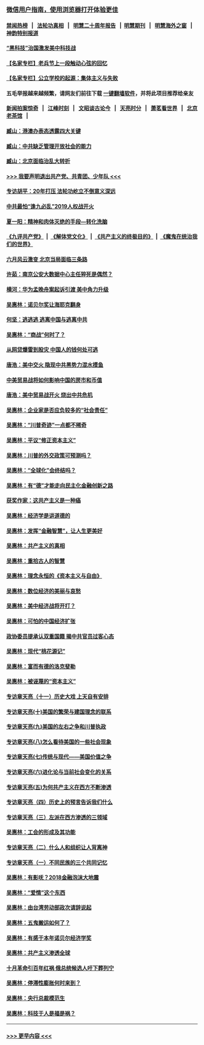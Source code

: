 ### [微信用户指南，使用浏览器打开体验更佳](https://github.com/gfw-breaker/banned-news1/blob/master/indexes/wechat-guide.md?t=0)
#### [禁闻热榜](热点新闻.md?t=0)  &nbsp;&nbsp;|&nbsp;&nbsp; [法轮功真相](https://github.com/gfw-breaker/truth/blob/master/README.md?t=0) &nbsp;&nbsp;|&nbsp;&nbsp; [明慧二十周年报告](https://github.com/gfw-breaker/mh-reports/blob/master/README.md?t=0) &nbsp;&nbsp;|&nbsp;&nbsp;[明慧期刊](https://github.com/gfw-breaker/mh-qikan) &nbsp;&nbsp;|&nbsp;&nbsp; [明慧海外之窗](https://github.com/gfw-breaker/mh-news/blob/master/README.md?t=0) &nbsp;&nbsp;|&nbsp;&nbsp; [神韵特别报道](https://github.com/gfw-breaker/mh-news/blob/master/shenyun.md?t=0)
#### [“黑科技”治国激发美中科技战](../pages/nsc423/n11638056.md?t=02090622) 
#### [【名家专栏】老兵节上一段触动心弦的回忆](../pages/nsc423/n11646016.md?t=02090622) 
#### [【名家专栏】公立学校的起源：集体主义与失败](../pages/nsc423/n11601833.md?t=02090622) 
#### 五毛举报越来越频繁，请网友们前往下载 [一键翻墙软件](https://github.com/gfw-breaker/ssr-accounts)，并将此项目推荐给亲友
#### [新闻拍案惊奇](https://github.com/gfw-breaker/banned-news1/blob/master/pages/link4.md) &nbsp;&nbsp;|&nbsp;&nbsp; [江峰时刻](https://github.com/gfw-breaker/banned-news1/blob/master/pages/link4.md) &nbsp;&nbsp;|&nbsp;&nbsp; [文昭谈古论今](https://github.com/gfw-breaker/banned-news1/blob/master/pages/link4.md) &nbsp;&nbsp;|&nbsp;&nbsp; [天亮时分](https://github.com/gfw-breaker/banned-news1/blob/master/pages/link4.md) &nbsp;&nbsp;|&nbsp;&nbsp; [萧茗看世界](https://github.com/gfw-breaker/banned-news1/blob/master/pages/link4.md) &nbsp;&nbsp;|&nbsp;&nbsp; [北京老茶馆](https://github.com/gfw-breaker/banned-news1/blob/master/pages/link4.md) &nbsp;&nbsp;|&nbsp;&nbsp; 
#### [臧山：港澳办表态透露四大关键](../pages/nsc423/n11421628.md?t=02090622) 
#### [臧山：中共缺乏管理开放社会的能力](../pages/nsc423/n11407457.md?t=02090622) 
#### [臧山：北京面临治乱大转折](../pages/nsc423/n11406895.md?t=02090622) 
#### [>>> 我要声明退出共产党、共青团、少年队 <<<](https://github.com/begood0513/goodnews/blob/master/quit/letter.md) 
#### [专访胡平：20年打压 法轮功屹立不倒意义深远](../pages/nsc423/n11398800.md?t=02090622) 
#### [中共最怕“逢九必乱”2019人权战开火](../pages/nsc423/n11385248.md?t=02090622) 
#### [夏一阳：精神和肉体灭绝的手段—转化洗脑](../pages/nsc423/n11368250.md?t=02090622) 
#### [《九评共产党》](https://github.com/begood0513/9ping.md/blob/master/README.md) &nbsp;|&nbsp; [《解体党文化》](../../../../jtdwh.md/blob/master/README.md)  &nbsp;|&nbsp; [《共产主义的终极目的》](../../../../gczydzjmd.md/blob/master/README.md) &nbsp;|&nbsp; [《魔鬼在统治我们的世界》](../../../../mgztzwmdsj.md/blob/master/README.md) 
#### [六月风云激变 北京当局面临三条路](../pages/nsc423/n11313668.md?t=02090622) 
#### [许茹：南京公安大数据中心主任猝死是偶然？](../pages/nsc423/n11064744.md?t=02090622) 
#### [横河：华为孟晚舟案起诉引渡 美中角力升级](../pages/nsc423/n11027230.md?t=02090622) 
#### [吴惠林：诺贝尔奖让海耶克翻身](../pages/nsc423/n10890049.md?t=02090622) 
#### [何坚：逃逃逃 逃离中国与逃离中共](../pages/nsc423/n10592891.md?t=02090622) 
#### [吴惠林：“商战”何时了？](../pages/nsc423/n10573558.md?t=02090622) 
#### [从网贷爆雷到股灾 中国人的钱何处可逃](../pages/nsc423/n10572800.md?t=02090622) 
#### [唐浩：美中交火 隐现中共黑势力混水摸鱼](../pages/nsc423/n10544040.md?t=02090622) 
#### [中美贸易战将如何影响中国的房市和币值](../pages/nsc423/n10543697.md?t=02090622) 
#### [唐浩：美中贸易战开火 烧出中共危机](../pages/nsc423/n10540126.md?t=02090622) 
#### [吴惠林：企业家是否应负较多的“社会责任”](../pages/nsc423/n10535022.md?t=02090622) 
#### [吴惠林：“川普奇迹”一点都不稀奇](../pages/nsc423/n10512808.md?t=02090622) 
#### [吴惠林：平议“修正资本主义”](../pages/nsc423/n10495724.md?t=02090622) 
#### [吴惠林：川普的外交政策可预测吗？](../pages/nsc423/n10462387.md?t=02090622) 
#### [吴惠林：“全球化”会终结吗？](../pages/nsc423/n10452838.md?t=02090622) 
#### [吴惠林：有“德”才能走向民主化金融创新之路](../pages/nsc423/n10432292.md?t=02090622) 
#### [获奖作家：这共产主义是一种癌](../pages/nsc423/n10431541.md?t=02090622) 
#### [吴惠林：经济学是讲道德的](../pages/nsc423/n10398014.md?t=02090622) 
#### [吴惠林：发挥“金融智慧”，让人生更美好](../pages/nsc423/n10375019.md?t=02090622) 
#### [吴惠林：共产主义的真相](../pages/nsc423/n10351394.md?t=02090622) 
#### [吴惠林：重拾古人的智慧](../pages/nsc423/n10337691.md?t=02090622) 
#### [吴惠林：理念永恒的《资本主义与自由》](../pages/nsc423/n10316274.md?t=02090622) 
#### [吴惠林：数位经济的美丽与哀愁](../pages/nsc423/n10292946.md?t=02090622) 
#### [吴惠林：美中经济战将开打？](../pages/nsc423/n10258825.md?t=02090622) 
#### [吴惠林：可怕的中国经济扩张](../pages/nsc423/n10219147.md?t=02090622) 
#### [政协委员提承认双重国籍 揭中共官员过客心态](../pages/nsc423/n10208809.md?t=02090622) 
#### [吴惠林：现代“桃花源记”](../pages/nsc423/n10185234.md?t=02090622) 
#### [吴惠林：富而有德的洛克斐勒](../pages/nsc423/n10142264.md?t=02090622) 
#### [吴惠林：被诬蔑的“资本主义”](../pages/nsc423/n10124816.md?t=02090622) 
#### [专访章天亮（十一）历史大戏 上天自有安排](../pages/nsc423/n10094905.md?t=02090622) 
#### [专访章天亮(十)美国的繁荣与建国理念的联系](../pages/nsc423/n10094899.md?t=02090622) 
#### [专访章天亮(九)美国的左右之争和川普执政](../pages/nsc423/n10094889.md?t=02090622) 
#### [专访章天亮(八)怎么看待美国的一些社会现象](../pages/nsc423/n10094857.md?t=02090622) 
#### [专访章天亮(七)传统与现代——美国价值之争](../pages/nsc423/n10093140.md?t=02090622) 
#### [专访章天亮(六)进化论与当前社会变化的关系](../pages/nsc423/n10092036.md?t=02090622) 
#### [专访章天亮(五)为何共产主义在西方不断渗透](../pages/nsc423/n10083620.md?t=02090622) 
#### [专访章天亮（四）历史上的预言告诉我们什么](../pages/nsc423/n10083606.md?t=02090622) 
#### [专访章天亮（三）左派在西方渗透的三领域](../pages/nsc423/n10081115.md?t=02090622) 
#### [吴惠林：工会的形成及其功能](../pages/nsc423/n10080633.md?t=02090622) 
#### [专访章天亮（二）什么人和组织让人背离神](../pages/nsc423/n10076637.md?t=02090622) 
#### [专访章天亮（一）不同民族的三个共同记忆](../pages/nsc423/n10074188.md?t=02090622) 
#### [吴惠林：有影呒？2018金融泡沫大地震](../pages/nsc423/n10040534.md?t=02090622) 
#### [吴惠林：“爱情”这个东西](../pages/nsc423/n10019423.md?t=02090622) 
#### [吴惠林：由台湾劳动部政次请辞说起](../pages/nsc423/n9979679.md?t=02090622) 
#### [吴惠林：五鬼搬运如何了？](../pages/nsc423/n9925338.md?t=02090622) 
#### [吴惠林：有感于本年诺贝尔经济学奖](../pages/nsc423/n9871883.md?t=02090622) 
#### [吴惠林：共产主义渗透全球](../pages/nsc423/n9812748.md?t=02090622) 
#### [十月革命引百年红祸 俄总统候选人吁下葬列宁](../pages/nsc423/n9810182.md?t=02090622) 
#### [吴惠林：停滞性膨胀何时来到？](../pages/nsc423/n9764136.md?t=02090622) 
#### [吴惠林：央行总裁模范生](../pages/nsc423/n9728134.md?t=02090622) 
#### [吴惠林：科技于人是福是祸？](../pages/nsc423/n9672982.md?t=02090622) 

----
#### [ >>> 更早内容 <<< ](../indexes/nsc423-earlier.md)
